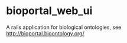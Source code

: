 bioportal_web_ui
================

A rails application for biological ontologies, see http://bioportal.bioontology.org/